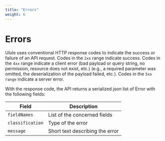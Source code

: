 ```yaml
---
title: "Errors"
weight: 6
---
```


# Errors

Ulule uses conventional HTTP response codes to indicate the success or failure
of an API request. Codes in the `2xx` range indicate success.
Codes in the `4xx` range indicate a client error (bad payload or query string, no permission, resource does not exist, etc.)
(e.g., a required parameter was omitted, the deserialization of the payload failed, etc.).
Codes in the `5xx range` indicate a server error.

With the response code, the API returns a serialized json list of Error
with the following fields:

| Field            | Description                          |
| ---------------- | ------------------------------------ |
| `fieldNames`     | List of the concerned fields         |
| `classification` | Type of the error                    |
| `message`        | Short text describing the error      |


